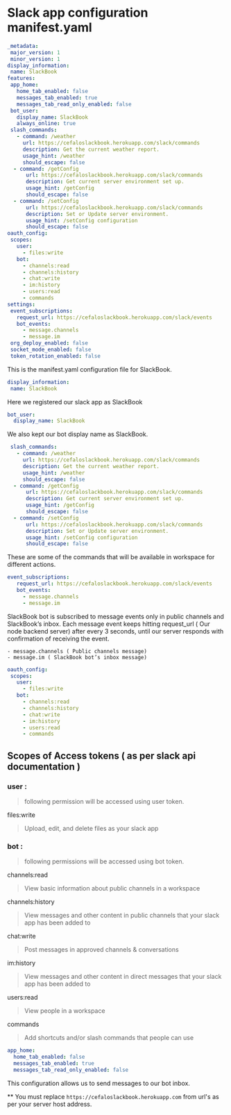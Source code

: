# Slack app configuration manifest.yaml

```yaml
_metadata:
 major_version: 1
 minor_version: 1
display_information:
 name: SlackBook
features:
 app_home:
   home_tab_enabled: false
   messages_tab_enabled: true
   messages_tab_read_only_enabled: false
 bot_user:
   display_name: SlackBook
   always_online: true
 slash_commands:
   - command: /weather
     url: https://cefaloslackbook.herokuapp.com/slack/commands
     description: Get the current weather report.
     usage_hint: /weather
     should_escape: false
  - command: /getConfig
      url: https://cefaloslackbook.herokuapp.com/slack/commands
      description: Get current server environment set up.
      usage_hint: /getConfig
      should_escape: false
  - command: /setConfig
      url: https://cefaloslackbook.herokuapp.com/slack/commands
      description: Set or Update server environment.
      usage_hint: /setConfig configuration
      should_escape: false
oauth_config:
 scopes:
   user:
     - files:write
   bot:
     - channels:read
     - channels:history
     - chat:write
     - im:history
     - users:read
     - commands
settings:
 event_subscriptions:
   request_url: https://cefaloslackbook.herokuapp.com/slack/events
   bot_events:
     - message.channels
     - message.im
 org_deploy_enabled: false
 socket_mode_enabled: false
 token_rotation_enabled: false
 ```


This is the manifest.yaml configuration file for SlackBook. 
```yaml
display_information:
 name: SlackBook
 ```

Here we registered our slack app as SlackBook 

```yaml
bot_user:
  display_name: SlackBook
```

We also kept our bot display name as SlackBook. 

```yaml
 slash_commands:
   - command: /weather
     url: https://cefaloslackbook.herokuapp.com/slack/commands
     description: Get the current weather report.
     usage_hint: /weather
     should_escape: false
  - command: /getConfig
      url: https://cefaloslackbook.herokuapp.com/slack/commands
      description: Get current server environment set up.
      usage_hint: /getConfig
      should_escape: false
  - command: /setConfig
      url: https://cefaloslackbook.herokuapp.com/slack/commands
      description: Set or Update server environment.
      usage_hint: /setConfig configuration
      should_escape: false
```

These are some of the commands that will be available in workspace for different actions.

```yaml
event_subscriptions:
   request_url: https://cefaloslackbook.herokuapp.com/slack/events
   bot_events:
     - message.channels
     - message.im
```
SlackBook bot is subscribed to  message events only in public channels and SlackBook’s inbox. Each message event keeps hitting request_url ( Our node backend server) after every 3 seconds, until our server responds with confirmation of receiving the event.

	- message.channels ( Public channels message)
	- message.im ( SlackBook bot’s inbox message)

```yaml
oauth_config:
 scopes:
   user:
     - files:write
   bot:
     - channels:read
     - channels:history
     - chat:write
     - im:history
     - users:read
     - commands
```


## Scopes of Access tokens ( as per slack api documentation )

### user :
> following permission will be accessed using user token.

  files:write 
  > Upload, edit, and delete files as your slack app

### bot :
> following permissions will be accessed using bot token.

  channels:read 
  > View basic information about public channels in a workspace 

  channels:history 
  > View messages and other content in public channels that your slack app has been added to  

  chat:write  
  > Post messages in approved channels & conversations  

  im:history 
  > View messages and other content in direct messages that your slack app has been added to 

  users:read 
  > View people in a workspace

  commands 
  > Add shortcuts and/or slash commands that people can use
 
 ```yaml
 app_home:
   home_tab_enabled: false
   messages_tab_enabled: true
   messages_tab_read_only_enabled: false
```
This configuration allows us to send messages to our bot inbox. 

** You must replace `https://cefaloslackbook.herokuapp.com` from url's as per your server host address.

  
